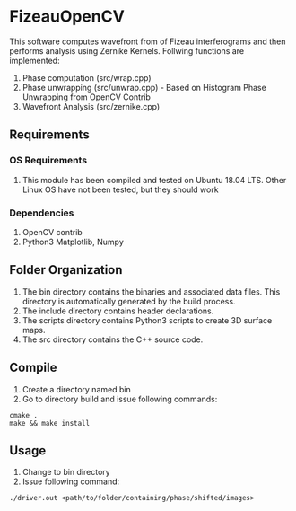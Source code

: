 # FizeauOpenCV

This software computes wavefront from of Fizeau interferograms and then performs analysis using Zernike Kernels. Follwing functions are implemented:
1. Phase computation (src/wrap.cpp)
2. Phase unwrapping (src/unwrap.cpp) - Based on Histogram Phase Unwrapping from OpenCV Contrib
3. Wavefront Analysis (src/zernike.cpp)

## Requirements
### OS Requirements
1. This module has been compiled and tested on Ubuntu 18.04 LTS. Other Linux OS have not been tested, but they should work 

### Dependencies
1. OpenCV contrib
2. Python3 Matplotlib, Numpy

## Folder Organization
1. The bin directory contains the binaries and associated data files. This directory is automatically generated by the build process.
2. The include directory contains header declarations.
3. The scripts directory contains Python3 scripts to create 3D surface maps.
4. The src directory contains the C++ source code.

## Compile
1. Create a directory named bin
2. Go to directory build and issue following commands: 
```
cmake .
make && make install
```

## Usage
1. Change to bin directory
2. Issue following command: 
```
./driver.out <path/to/folder/containing/phase/shifted/images>
```
